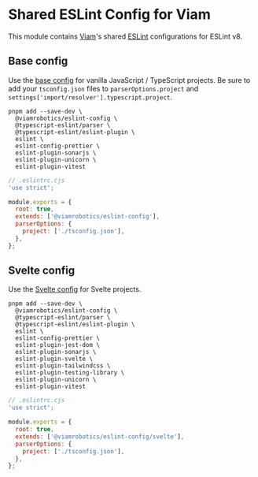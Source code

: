 # Shared ESLint Config for Viam

This module contains [Viam][]'s shared [ESLint][] configurations for ESLint v8.

[viam]: https://www.viam.com/
[eslint]: https://eslint.org/

## Base config

Use the [base config](./base.cjs) for vanilla JavaScript / TypeScript projects. Be sure to add your `tsconfig.json` files to `parserOptions.project` and `settings['import/resolver'].typescript.project`.

```shell
pnpm add --save-dev \
  @viamrobotics/eslint-config \
  @typescript-eslint/parser \
  @typescript-eslint/eslint-plugin \
  eslint \
  eslint-config-prettier \
  eslint-plugin-sonarjs \
  eslint-plugin-unicorn \
  eslint-plugin-vitest
```

```js
// .eslintrc.cjs
'use strict';

module.exports = {
  root: true,
  extends: ['@viamrobotics/eslint-config'],
  parserOptions: {
    project: ['./tsconfig.json'],
  },
};
```

## Svelte config

Use the [Svelte config](./svelte.cjs) for Svelte projects.

```shell
pnpm add --save-dev \
  @viamrobotics/eslint-config \
  @typescript-eslint/parser \
  @typescript-eslint/eslint-plugin \
  eslint \
  eslint-config-prettier \
  eslint-plugin-jest-dom \
  eslint-plugin-sonarjs \
  eslint-plugin-svelte \
  eslint-plugin-tailwindcss \
  eslint-plugin-testing-library \
  eslint-plugin-unicorn \
  eslint-plugin-vitest
```

```js
// .eslintrc.cjs
'use strict';

module.exports = {
  root: true,
  extends: ['@viamrobotics/eslint-config/svelte'],
  parserOptions: {
    project: ['./tsconfig.json'],
  },
};
```
